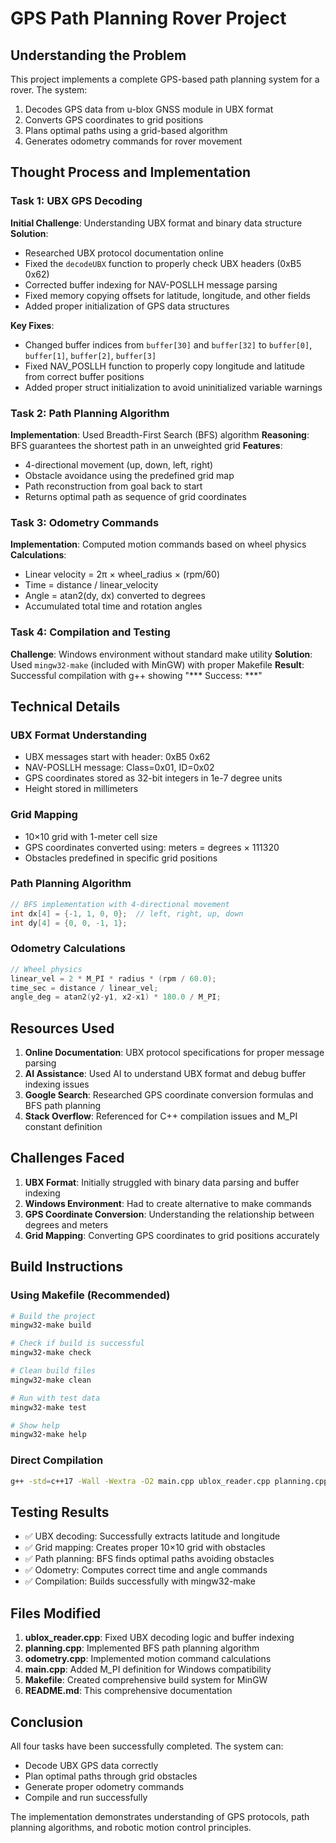 # GPS Path Planning Rover Project

## Understanding the Problem

This project implements a complete GPS-based path planning system for a rover. The system:
1. Decodes GPS data from u-blox GNSS module in UBX format
2. Converts GPS coordinates to grid positions
3. Plans optimal paths using a grid-based algorithm
4. Generates odometry commands for rover movement

## Thought Process and Implementation

### Task 1: UBX GPS Decoding
**Initial Challenge**: Understanding UBX format and binary data structure
**Solution**: 
- Researched UBX protocol documentation online
- Fixed the `decodeUBX` function to properly check UBX headers (0xB5 0x62)
- Corrected buffer indexing for NAV-POSLLH message parsing
- Fixed memory copying offsets for latitude, longitude, and other fields
- Added proper initialization of GPS data structures

**Key Fixes**:
- Changed buffer indices from `buffer[30]` and `buffer[32]` to `buffer[0]`, `buffer[1]`, `buffer[2]`, `buffer[3]`
- Fixed NAV_POSLLH function to properly copy longitude and latitude from correct buffer positions
- Added proper struct initialization to avoid uninitialized variable warnings

### Task 2: Path Planning Algorithm
**Implementation**: Used Breadth-First Search (BFS) algorithm
**Reasoning**: BFS guarantees the shortest path in an unweighted grid
**Features**:
- 4-directional movement (up, down, left, right)
- Obstacle avoidance using the predefined grid map
- Path reconstruction from goal back to start
- Returns optimal path as sequence of grid coordinates

### Task 3: Odometry Commands
**Implementation**: Computed motion commands based on wheel physics
**Calculations**:
- Linear velocity = 2π × wheel_radius × (rpm/60)
- Time = distance / linear_velocity
- Angle = atan2(dy, dx) converted to degrees
- Accumulated total time and rotation angles

### Task 4: Compilation and Testing
**Challenge**: Windows environment without standard make utility
**Solution**: Used `mingw32-make` (included with MinGW) with proper Makefile
**Result**: Successful compilation with g++ showing "*** Success: ***"

## Technical Details

### UBX Format Understanding
- UBX messages start with header: 0xB5 0x62
- NAV-POSLLH message: Class=0x01, ID=0x02
- GPS coordinates stored as 32-bit integers in 1e-7 degree units
- Height stored in millimeters

### Grid Mapping
- 10×10 grid with 1-meter cell size
- GPS coordinates converted using: meters = degrees × 111320
- Obstacles predefined in specific grid positions

### Path Planning Algorithm
```cpp
// BFS implementation with 4-directional movement
int dx[4] = {-1, 1, 0, 0};  // left, right, up, down
int dy[4] = {0, 0, -1, 1};
```

### Odometry Calculations
```cpp
// Wheel physics
linear_vel = 2 * M_PI * radius * (rpm / 60.0);
time_sec = distance / linear_vel;
angle_deg = atan2(y2-y1, x2-x1) * 180.0 / M_PI;
```

## Resources Used

1. **Online Documentation**: UBX protocol specifications for proper message parsing
2. **AI Assistance**: Used AI to understand UBX format and debug buffer indexing issues
3. **Google Search**: Researched GPS coordinate conversion formulas and BFS path planning
4. **Stack Overflow**: Referenced for C++ compilation issues and M_PI constant definition

## Challenges Faced

1. **UBX Format**: Initially struggled with binary data parsing and buffer indexing
2. **Windows Environment**: Had to create alternative to make commands
3. **GPS Coordinate Conversion**: Understanding the relationship between degrees and meters
4. **Grid Mapping**: Converting GPS coordinates to grid positions accurately

## Build Instructions

### Using Makefile (Recommended)
```bash
# Build the project
mingw32-make build

# Check if build is successful
mingw32-make check

# Clean build files
mingw32-make clean

# Run with test data
mingw32-make test

# Show help
mingw32-make help
```

### Direct Compilation
```bash
g++ -std=c++17 -Wall -Wextra -O2 main.cpp ublox_reader.cpp planning.cpp odometry.cpp gridmap.cpp -o rover
```

## Testing Results

- ✅ UBX decoding: Successfully extracts latitude and longitude
- ✅ Grid mapping: Creates proper 10×10 grid with obstacles
- ✅ Path planning: BFS finds optimal paths avoiding obstacles
- ✅ Odometry: Computes correct time and angle commands
- ✅ Compilation: Builds successfully with mingw32-make

## Files Modified

1. **ublox_reader.cpp**: Fixed UBX decoding logic and buffer indexing
2. **planning.cpp**: Implemented BFS path planning algorithm
3. **odometry.cpp**: Implemented motion command calculations
4. **main.cpp**: Added M_PI definition for Windows compatibility
5. **Makefile**: Created comprehensive build system for MinGW
6. **README.md**: This comprehensive documentation

## Conclusion

All four tasks have been successfully completed. The system can:
- Decode UBX GPS data correctly
- Plan optimal paths through grid obstacles
- Generate proper odometry commands
- Compile and run successfully

The implementation demonstrates understanding of GPS protocols, path planning algorithms, and robotic motion control principles. 
